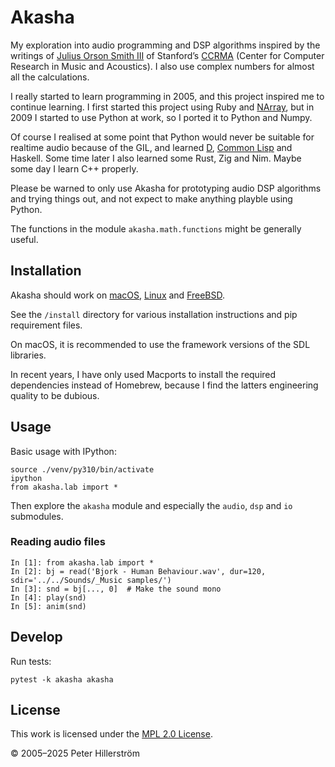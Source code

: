 # Akasha

My exploration into audio programming and DSP algorithms inspired by the
writings of [Julius Orson Smith III](https://ccrma.stanford.edu/~jos/) of
Stanford’s [CCRMA](https://ccrma.stanford.edu/) (Center for Computer Research in Music and Acoustics). I also use complex numbers for almost all the calculations.

I really started to learn programming in 2005, and this project inspired me to
continue learning. I first started this project using Ruby and [NArray](https://masa16.github.io/narray/), but in 2009 I started to use Python at work, so I ported it to Python and Numpy.

Of course I realised at some point that Python would never be suitable for
realtime audio because of the GIL, and learned [D](https://dlang.org/), [Common Lisp](https://www.lispworks.com/documentation/HyperSpec/Front/Contents.htm) and
Haskell. Some time later I also learned some Rust, Zig and Nim. Maybe some day I learn C++ properly.

Please be warned to only use Akasha for prototyping audio DSP
algorithms and trying things out, and not expect to make anything playble
using Python.

The functions in the module `akasha.math.functions` might be generally useful.


## Installation

Akasha should work on 
[macOS](./install/INSTALL.md), 
[Linux](./install/INSTALL-linux.md) and
[FreeBSD](./install/Install-on-FreeBSD.md).

See the `/install` directory for various installation instructions and pip
requirement files.

On macOS, it is recommended to use the framework versions of the SDL
libraries.

In recent years, I have only used Macports to install the required
dependencies instead of Homebrew, because I find the latters engineering
quality to be dubious.


## Usage

Basic usage with IPython:

    source ./venv/py310/bin/activate
    ipython
    from akasha.lab import *

Then explore the `akasha` module and especially the `audio`, `dsp` and `io`
submodules.

### Reading audio files

    In [1]: from akasha.lab import *
    In [2]: bj = read('Bjork - Human Behaviour.wav', dur=120, sdir='../../Sounds/_Music samples/')
    In [3]: snd = bj[..., 0]  # Make the sound mono
    In [4]: play(snd)
    In [5]: anim(snd)


## Develop

Run tests:

    pytest -k akasha akasha


## License

This work is licensed under the [MPL 2.0 License](./LICENSE.txt).

&copy; 2005–2025 Peter Hillerström
